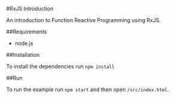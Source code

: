 #RxJS Introduction

An introduction to Function Reactive Programming using RxJS.

##Requirements
- node.js

##Installation 

To install the dependencies run `npm install`

##Run

To run the example run `npm start` and then open `/src/index.html`.
